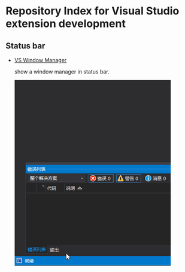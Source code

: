 # Repository Index for Visual Studio extension development

## Status bar

- [VS Window Manager](https://github.com/justcla/VSWindowManager)
  
  show a window manager in status bar.
  
  ![](./Images/VSWindowManager.gif)
